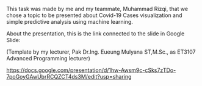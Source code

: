 This task was made by me and my teammate, Muhammad Rizqi, that we chose a topic to be presented about Covid-19 Cases visualization and simple predictive analysis using machine learning. 

About the presentation, this is the link connected to the slide in Google Slide:

(Template by my lecturer, Pak Dr.Ing. Eueung Mulyana ST,M.Sc., as ET3107 Advanced Programming lecturer)
 
https://docs.google.com/presentation/d/1hw-Awsm9c-cSks7zTDo-7poGoyGAwUbrRCQZCT4ds3M/edit?usp=sharing
